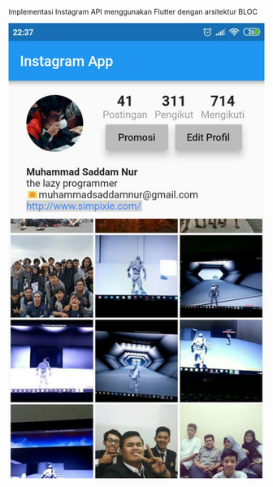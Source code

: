 Implementasi Instagram API menggunakan Flutter dengan arsitektur BLOC

![enter image description here](https://github.com/muhammadsaddamnur/ig-api-Bloc/blob/master/photo_2019-05-03_22-39-00.jpg?raw=true)

